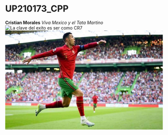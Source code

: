 # UP210173_CPP

 **Cristian Morales**
*Viva Mexico y el Tata Martino*
![La clave del exito es ser como CR7](https://diario.mx/jrz/media/uploads/galeria/2022/07/02/20220702080946194-0-1946913.jpg)
![Viva la patria](cr7.jpg)